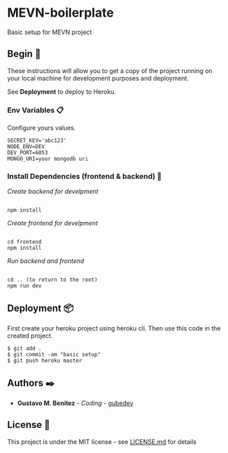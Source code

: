 # MEVN-boilerplate

Basic setup for MEVN project

## Begin 🚀

These instructions will allow you to get a copy of the project running on your local machine for development purposes and deployment.

See **Deployment** to deploy to Heroku.


### Env Variables 📋

Configure yours values.

```
SECRET_KEY='abc123'
NODE_ENV=DEV
DEV_PORT=6053
MONGO_URI=your mongodb uri
```

### Install Dependencies (frontend & backend) 🔧

_Create backend for develpment_

```

npm install
```

_Create frontend for develpment_


```

cd frontend
npm install
```

_Run backend and frontend_

```

cd .. (to return to the root)
npm run dev
```


## Deployment 📦

First create your heroku project using heroku cli. Then use this code in the created project.

```
$ git add .
$ git commit -am "basic setup"
$ git push heroku master
```

## Authors ✒️


* **Gustavo M. Benitez** - *Coding* - [gubedev](https://github.com/gubedev)

## License 📄

This project is under the MIT license - see [LICENSE.md](LICENSE.md) for details

